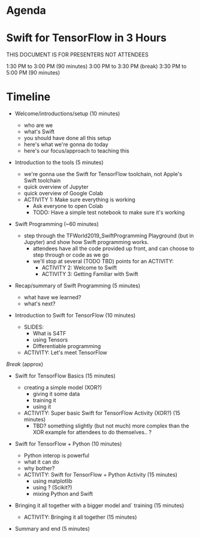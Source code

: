 # Agenda
# Swift for TensorFlow in 3 Hours 

THIS DOCUMENT IS FOR PRESENTERS NOT ATTENDEES

1:30 PM to 3:00 PM (90 minutes)
3:00 PM to 3:30 PM (break)
3:30 PM to 5:00 PM (90 minutes)

# Timeline 
* Welcome/introductions/setup (10 minutes)
	- who are we
	- what's Swift
	- you should have done all this setup <setup>
	- here's what we're gonna do today
	- here's our focus/approach to teaching this

* Introduction to the tools (5 minutes)
	- we're gonna use the Swift for TensorFlow toolchain, not Apple's Swift toolchain
	- quick overview of Jupyter 
	- quick overview of Google Colab
	- ACTIVITY 1: Make sure everything is working
		- Ask everyone to open Colab
		- TODO: Have a simple test notebook to make sure it's working
		
* Swift Programming (~60 minutes)
	- step through the TFWorld2019_SwiftProgramming Playground (but in Jupyter) and show how Swift programming works.
		- attendees have all the code provided up front, and can choose to step through or code as we go
		- we'll stop at several (TODO TBD) points for an ACTIVITY:
			- ACTIVITY 2: Welcome to Swift
			- ACTIVITY 3: Getting Familiar with Swift

* Recap/summary of Swift Programming (5 minutes)
	- what have we learned?
	- what's next?

* Introduction to Swift for TensorFlow (10 minutes)
	- SLIDES:
		- What is S4TF
		- using Tensors
		- Differentiable programming
	- ACTIVITY:	Let's meet TensorFlow 
	
 _Break_ (approx)

* Swift for TensorFlow Basics (15 minutes)
	- creating a simple model (XOR?)
		- giving it some data
		- training it
		- using it
	- ACTIVITY: Super basic Swift for TensorFlow Activity (XOR?) (15 minutes)
		- TBD? something slightly (but not much) more complex than the XOR example for attendees to do themselves.. ?
		
* Swift for TensorFlow + Python (10 minutes)
	- Python interop is powerful
	- what it can do
	- why bother?
	* ACTIVITY: Swift for TensorFlow + Python Activity (15 minutes)
		- using matplotlib
		- using ? (Scikit?)
		- mixing Python and Swift
	
* Bringing it all together with a bigger model and` training (15 minutes)
	* ACTIVITY: Bringing it all together (15 minutes)

* Summary and end (5 minutes)